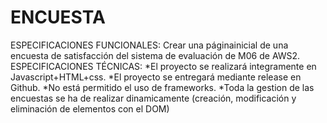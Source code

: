 # ENCUESTA
ESPECIFICACIONES FUNCIONALES:
  Crear una páginainicial de una encuesta de satisfacción del sistema de evaluación de M06 de AWS2.
ESPECIFICACIONES TÉCNICAS:
  *El proyecto se realizará integramente en Javascript+HTML+css.
  *El proyecto se entregará mediante release en Github.
  *No está permitido el uso de frameworks.
  *Toda la gestion de las encuestas se ha de realizar dinamicamente (creación, modificación y eliminación de elementos con el DOM)
